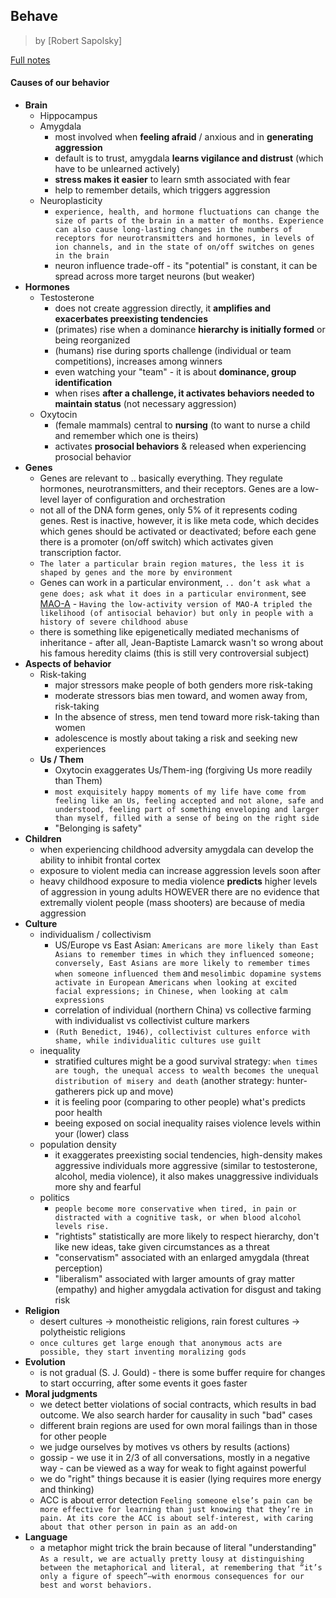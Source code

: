 ## Behave

> by [Robert Sapolsky]

[Full notes](https://www.goodreads.com/notes/34804171-behave/64517152-marek-kowalcze)

#### Causes of our behavior

- **Brain**
  - Hippocampus
  - Amygdala
    - most involved when **feeling afraid** / anxious and in **generating aggression**
    - default is to trust, amygdala **learns vigilance and distrust** (which have to be unlearned actively)
    - **stress makes it easier** to learn smth associated with fear
    - help to remember details, which triggers aggression
  - Neuroplasticity
    - ```experience, health, and hormone fluctuations can change the size of parts of the brain in a matter of months. Experience can also cause long-lasting changes in the numbers of receptors for neurotransmitters and hormones, in levels of ion channels, and in the state of on/off switches on genes in the brain```
    - neuron influence trade-off - its "potential" is constant, it can be spread across more target neurons (but weaker)
- **Hormones**
  - Testosterone
    - does not create aggression directly, it **amplifies and exacerbates preexisting tendencies**
    - (primates) rise when a dominance **hierarchy is initially formed** or being reorganized
    - (humans) rise during sports challenge (individual or team competitions), increases among winners
    - even watching your "team" - it is about **dominance, group identification**
    - when rises **after a challenge, it activates behaviors needed to maintain status** (not necessary aggression)
  - Oxytocin
    - (female mammals) central to **nursing** (to want to nurse a child and remember which one is theirs)
    - activates **prosocial behaviors** & released when experiencing prosocial behavior
- **Genes**
  - Genes are relevant to .. basically everything. They regulate hormones, neurotransmitters, and their receptors. Genes are a low-level layer of configuration and orchestration
  - not all of the DNA form genes, only 5% of it represents coding genes. Rest is inactive, however, it is like meta code, which decides which genes should be activated or deactivated; before each gene there is a promoter (on/off switch) which activates given transcription factor.
  - ```The later a particular brain region matures, the less it is shaped by genes and the more by environment```
  - Genes can work in a particular environment, ```.. don’t ask what a gene does; ask what it does in a particular environment```, see [MAO-A](https://www.ncbi.nlm.nih.gov/pmc/articles/PMC3105117/) - ```Having the low-activity version of MAO-A tripled the likelihood (of antisocial behavior) but only in people with a history of severe childhood abuse```
  - there is something like epigenetically mediated mechanisms of inheritance - after all, Jean-Baptiste Lamarck wasn't so wrong about his famous heredity claims (this is still very controversial subject)
- **Aspects of behavior**
  - Risk-taking
    - major stressors make people of both genders more risk-taking
    - moderate stressors bias men toward, and women away from, risk-taking
    - In the absence of stress, men tend toward more risk-taking than women
    - adolescence is mostly about taking a risk and seeking new experiences
  - **Us / Them**
    - Oxytocin exaggerates Us/Them-ing (forgiving Us more readily than Them)
    - ```most exquisitely happy moments of my life have come from feeling like an Us, feeling accepted and not alone, safe and understood, feeling part of something enveloping and larger than myself, filled with a sense of being on the right side```
    - "Belonging is safety"
- **Children**
  - when experiencing childhood adversity amygdala can develop the ability to inhibit frontal cortex
  - exposure to violent media can increase aggression levels soon after
  - heavy childhood exposure to media violence **predicts** higher levels of aggression in young adults HOWEVER there are no evidence that extremally violent people (mass shooters) are because of media aggression
- **Culture**
  - individualism / collectivism
    - US/Europe vs East Asian: `Americans are more likely than East Asians to remember times in which they influenced someone; conversely, East Asians are more likely to remember times when someone influenced them` and `mesolimbic dopamine systems activate in European Americans when looking at excited facial expressions; in Chinese, when looking at calm expressions`
    - correlation of individual (northern China) vs collective farming with individualist vs collectivist culture markers
    - `(Ruth Benedict, 1946), collectivist cultures enforce with shame, while individualitic cultures use guilt`
  - inequality
    - stratified cultures might be a good survival strategy: `when times are tough, the unequal access to wealth becomes the unequal distribution of misery and death` (another strategy: hunter-gatherers pick up and move)
    - it is feeling poor (comparing to other people) what's predicts poor health
    - beeing exposed on social inequality raises violence levels within your (lower) class
  - population density
    - it exaggerates preexisting social tendencies, high-density makes aggressive individuals more aggressive (similar to testosterone, alcohol, media violence), it also makes unaggressive individuals more shy and fearful
  - politics
    - `people become more conservative when tired, in pain or distracted with a cognitive task, or when blood alcohol levels rise.`
    - "rightists" statistically are more likely to respect hierarchy, don't like new ideas, take given circumstances as a threat
    - "conservatism" associated with an enlarged amygdala (threat perception)
    - "liberalism" associated with larger amounts of gray matter (empathy) and higher amygdala activation for disgust and taking risk
- **Religion**
  - desert cultures -> monotheistic religions, rain forest cultures -> polytheistic religions
  - `once cultures get large enough that anonymous acts are possible, they start inventing moralizing gods`
- **Evolution**
  - is not gradual (S. J. Gould) - there is some buffer require for changes to start occurring, after some events it goes faster
- **Moral judgments**
  - we detect better violations of social contracts, which results in bad outcome. We also search harder for causality in such "bad" cases
  - different brain regions are used for own moral failings than in those for other people
  - we judge ourselves by motives vs others by results (actions)
  - gossip - we use it in 2/3 of all conversations, mostly in a negative way - can be viewed as a way for weak to fight against powerful
  - we do "right" things because it is easier (lying requires more energy and thinking)
  - ACC is about error detection `Feeling someone else’s pain can be more effective for learning than just knowing that they’re in pain. At its core the ACC is about self-interest, with caring about that other person in pain as an add-on`
- **Language**
  - a metaphor might trick the brain because of literal "understanding" `As a result, we are actually pretty lousy at distinguishing between the metaphorical and literal, at remembering that “it’s only a figure of speech”—with enormous consequences for our best and worst behaviors.`
